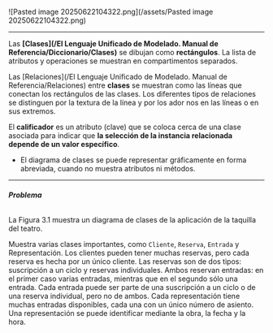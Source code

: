![Pasted image 20250622104322.png](/assets/Pasted image 20250622104322.png)
****
Las **[Clases](/El Lenguaje Unificado de Modelado. Manual de Referencia/Diccionario/Clases)** se dibujan como **rectángulos**. La lista de atributos y operaciones se muestran en compartimentos separados.

Las [Relaciones](/El Lenguaje Unificado de Modelado. Manual de Referencia/Relaciones) entre **clases** se muestran como las líneas que conectan los rectángulos de las clases. Los diferentes tipos de relaciones se distinguen por la textura de la línea y por los ador nos en las líneas o en sus extremos.

El **calificador** es un atributo (clave) que se coloca cerca de una clase asociada para indicar que **la selección de la instancia relacionada depende de un valor específico**.

- El diagrama de clases se puede representar gráficamente en forma abreviada, cuando no muestra atributos ni métodos.
****
###### **Problema**
La Figura 3.1 muestra un diagrama de clases de la aplicación de la taquilla del teatro.

Muestra varias clases importantes, como `Cliente`, `Reserva`, `Entrada` y Representación. Los clientes pueden tener muchas reservas, pero cada reserva es hecha por un único cliente. Las reservas son de dos tipos: suscripción a un ciclo y reservas individuales. Ambos reservan entradas: en el primer caso varias entradas, mientras que en el segundo sólo una entrada. Cada entrada puede ser parte de una suscripción a un ciclo o de una reserva individual, pero no de ambos. Cada representación tiene muchas entradas disponibles, cada una con un único número de asiento. Una representación se puede identificar mediante la obra, la fecha y la hora.